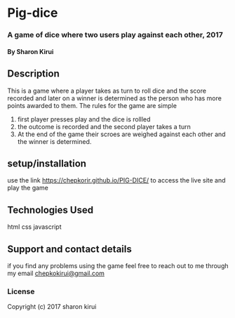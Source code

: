 # Pig-dice

### A game of dice where two users play against each other, 2017

#### By Sharon Kirui

## Description
 This is a game where a player takes as turn to roll dice and the score recorded and later on a winner is determined as the person who has more points awarded to them.
 The rules for the game are simple
 1. first player presses play and the dice is rollled
 2. the outcome is recorded and the second player takes a turn
 3. At the end of the game their scroes are weighed against each other and the winner is determined.





## setup/installation
use the link https://chepkorir.github.io/PIG-DICE/ to access the live site and play the game

## Technologies Used

html
css
javascript

## Support and contact details

if you find any problems using the game feel free to reach out to me through my email chepkokirui@gmail.com

### License


Copyright (c) 2017 sharon kirui
